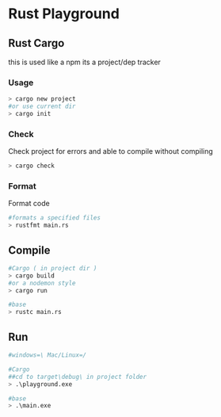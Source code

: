 # Rust Playground


## Rust Cargo
this is used like a npm its a project/dep tracker

### Usage
```bash
> cargo new project
#or use current dir
> cargo init
```

### Check
Check project for errors and able to compile without compiling
```bash
> cargo check
```
### Format
Format code
```bash
#formats a specified files
> rustfmt main.rs
```
## Compile
```bash
#Cargo ( in project dir )
> cargo build 
#or a nodemon style
> cargo run

#base
> rustc main.rs
```

## Run
```bash
#windows=\ Mac/Linux=/

#Cargo
##cd to target\debug\ in project folder
> .\playground.exe

#base
> .\main.exe

```